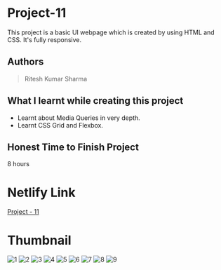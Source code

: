 
# Project-11

This project is a basic UI webpage which is created by using HTML and CSS. It's fully responsive.





## Authors

 >Ritesh Kumar Sharma


## What I learnt while creating this project

- Learnt about Media Queries in very depth.
- Learnt CSS Grid and Flexbox.



## Honest Time to Finish Project

8 hours



# Netlify Link

[Project - 11](https://project-11-rk.netlify.app/)

# Thumbnail

![1](https://user-images.githubusercontent.com/109421054/184621846-5764b492-a5d6-4e8a-8cc4-ebbf2158e062.PNG)
![2](https://user-images.githubusercontent.com/109421054/184621931-374bcdee-3533-487c-95f5-70faff85b6c3.PNG)
![3](https://user-images.githubusercontent.com/109421054/184622650-d6bdec92-e1ea-46ac-a055-c00f4220968c.PNG)
![4](https://user-images.githubusercontent.com/109421054/184621979-26620d88-fb60-4fa2-991f-e704e1d66ec2.PNG)
![5](https://user-images.githubusercontent.com/109421054/184622001-908a9f75-d579-483d-9452-8324e4b46fc7.PNG)
![6](https://user-images.githubusercontent.com/109421054/184622030-3fab738b-8892-4ff3-8d66-f491be4e0ae6.PNG)
![7](https://user-images.githubusercontent.com/109421054/184622044-e43af90c-7488-491c-8900-8b2952018525.PNG)
![8](https://user-images.githubusercontent.com/109421054/184622194-191271a2-bf03-4a11-a4a1-032b96477e63.PNG)
![9](https://user-images.githubusercontent.com/109421054/184622238-0dcbd953-75db-42f7-88e1-5c0ae08b7b2d.PNG)









